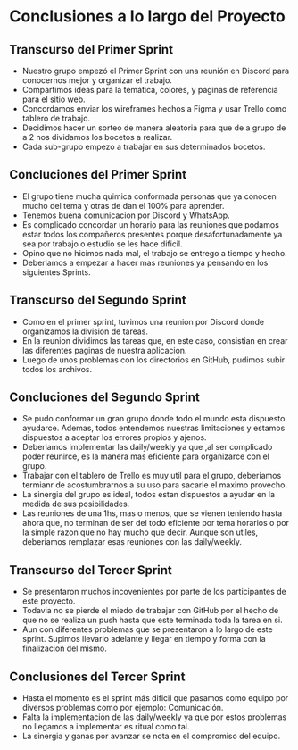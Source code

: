 # Conclusiones a lo largo del Proyecto

## Transcurso del Primer Sprint

- Nuestro grupo empezó el Primer Sprint con una reunión en Discord para conocernos mejor y organizar el trabajo.
- Compartimos ideas para la temática, colores, y paginas de referencia para el sitio web.
- Concordamos enviar los wireframes hechos a Figma y usar Trello como tablero de trabajo.
- Decidimos hacer un sorteo de manera aleatoria para que de a grupo de a 2 nos dividamos los bocetos a realizar.
- Cada sub-grupo empezo a trabajar en sus determinados bocetos.

## Concluciones del Primer Sprint

- El grupo tiene mucha quimica conformada personas que ya conocen mucho del tema y otras de dan el 100% para aprender.
- Tenemos buena comunicacion por Discord y WhatsApp.
- Es complicado concordar un horario para las reuniones que podamos estar todos los compañeros presentes porque desafortunadamente ya sea por trabajo o estudio se les hace dificil.
- Opino que no hicimos nada mal, el trabajo se entrego a tiempo y hecho.
- Deberiamos a empezar a hacer mas reuniones ya pensando en los siguientes Sprints.

## Transcurso del Segundo Sprint

- Como en el primer sprint, tuvimos una reunion por Discord donde organizamos la division de tareas.
- En la reunion dividimos las tareas que, en este caso, consistian en crear las diferentes paginas de nuestra aplicacion.
- Luego de unos problemas con los directorios en GitHub, pudimos subir todos los archivos.

## Concluciones del Segundo Sprint

- Se pudo conformar un gran grupo donde todo el mundo esta dispuesto ayudarce. Ademas, todos entendemos nuestras limitaciones y estamos dispuestos a aceptar los errores propios y ajenos.
- Deberiamos implementar las daily/weekly ya que ,al ser complicado poder reunirce, es la manera mas eficiente para organizarce con el grupo.
- Trabajar con el tablero de Trello es muy util para el grupo, deberiamos termianr de acostumbrarnos a su uso para sacarle el maximo provecho.
- La sinergia del grupo es ideal, todos estan dispuestos a ayudar en la medida de sus posibilidades.
- Las reuniones de una 1hs, mas o menos, que se vienen teniendo hasta ahora que, no terminan de ser del todo eficiente por tema horarios o por la simple razon que no hay mucho que decir. Aunque son utiles, deberiamos remplazar esas reuniones con las daily/weekly.

## Transcurso del Tercer Sprint

- Se presentaron muchos incovenientes por parte de los participantes de este proyecto.
- Todavia no se pierde el miedo de trabajar con GitHub por el hecho de que no se realiza un push hasta que este terminada toda la tarea en si.
- Aun con diferentes problemas que se presentaron a lo largo de este sprint. Supimos llevarlo adelante y llegar en tiempo y forma con la finalizacion del mismo.

## Conclusiones del Tercer Sprint

- Hasta el momento es el sprint más dificil que pasamos como equipo por diversos problemas como por ejemplo: Comunicación.
- Falta la implementación de las daily/weekly ya que por estos problemas no llegamos a implementar es ritual como tal.
- La sinergia y ganas por avanzar se nota en el compromiso del equipo.
